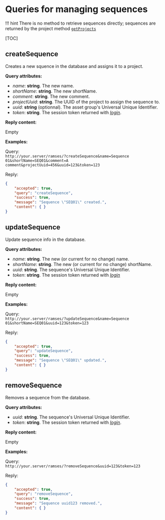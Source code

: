 # Queries for managing sequences

!!! hint
    There is no method to retrieve sequences directly; sequences are returned by the project method [`getProjects`](projects.md#getprojects)

[TOC]

## createSequence

Creates a new squence in the database and assigns it to a project.

**Query attributes:**

- *name*: **string**. The new name.
- *shortName*: **string**. The new shortName.
- *comment*: **string**. The new comment.
- *projectUuid*: **string**. The UUID of the project to assign the sequence to.
- *uuid*: **string** (optionnal). The asset group's Universal Unique Identifier.
- *token*: **string**. The session token returned with [*login*](general.md#login).

**Reply content:**

Empty

**Examples:**

Query:  
`http://your.server/ramses/?createSequence&name=Sequence 01&shortName=SEQ01&comment=A comment&projectUuid=456&uuid=123&token=123`

Reply:

```json
{
    "accepted": true,
    "query": "createSequence",
    "success": true,
    "message": "Sequence \"SEQ01\" created.",
    "content": { }
}
```

## updateSequence

Update sequence info in the database.

**Query attributes:**

- *name*: **string**. The new (or current for no change) name.
- *shortName*: **string**. The new (or current for no change) shortName.
- *uuid*: **string**. The sequence's Universal Unique Identifier.
- *token*: **string**. The session token returned with [*login*](general.md#login)

**Reply content:**

Empty

**Examples:**

Query:  
`http://your.server/ramses/?updateSequence&name=Sequence 01&shortName=SEQ01&uuid=123&token=123`

Reply:

```json
{
    "accepted": true,
    "query": "updateSequence",
    "success": true,
    "message": "Sequence \"SEQ01\" updated.",
    "content": { }
}
```

## removeSequence

Removes a sequence from the database.

**Query attributes:**

- *uuid*: **string**. The sequence's Universal Unique Identifier.
- *token*: **string**. The session token returned with [*login*](general.md#login).

**Reply content:**

Empty

**Examples:**

Query:  
`http://your.server/ramses/?removeSequence&uuid=123&token=123`

Reply:

```json
{
    "accepted": true,
    "query": "removeSequence",
    "success": true,
    "message": "Sequence uuid123 removed.",
    "content": { }
}
```

